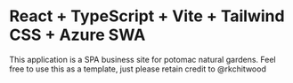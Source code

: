 # React + TypeScript + Vite + Tailwind CSS + Azure SWA

This application is a SPA business site for potomac natural gardens. Feel free to use this as a template, just please retain credit to @rkchitwood